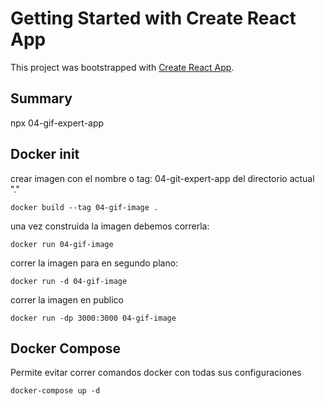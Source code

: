 # Getting Started with Create React App

This project was bootstrapped with [Create React App](https://github.com/facebook/create-react-app).

## Summary

npx 04-gif-expert-app

## Docker init

crear imagen con el nombre o tag: 04-git-expert-app
del directorio actual "."

    docker build --tag 04-gif-image .

una vez construida la imagen debemos correrla: 

    docker run 04-gif-image

correr la imagen para en segundo plano:

    docker run -d 04-gif-image

correr la imagen en publico 

    docker run -dp 3000:3000 04-gif-image

## Docker Compose

Permite evitar correr comandos docker con todas sus configuraciones

    docker-compose up -d